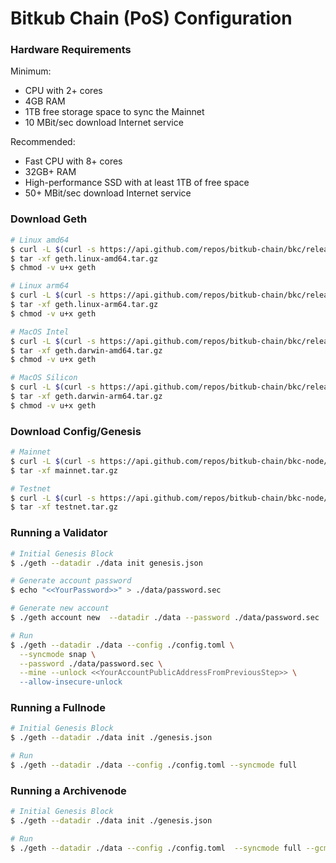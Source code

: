 # Bitkub Chain (PoS) Configuration

### Hardware Requirements

Minimum:

* CPU with 2+ cores
* 4GB RAM
* 1TB free storage space to sync the Mainnet
* 10 MBit/sec download Internet service

Recommended:

* Fast CPU with 8+ cores
* 32GB+ RAM
* High-performance SSD with at least 1TB of free space
* 50+ MBit/sec download Internet service

### Download Geth
```bash
# Linux amd64
$ curl -L $(curl -s https://api.github.com/repos/bitkub-chain/bkc/releases/latest |grep browser_ |grep linux-amd64 |cut -d\" -f4) -o geth.linux-amd64.tar.gz
$ tar -xf geth.linux-amd64.tar.gz
$ chmod -v u+x geth

# Linux arm64
$ curl -L $(curl -s https://api.github.com/repos/bitkub-chain/bkc/releases/latest |grep browser_ |grep linux-arm64 |cut -d\" -f4) -o geth.linux-arm64.tar.gz
$ tar -xf geth.linux-arm64.tar.gz
$ chmod -v u+x geth

# MacOS Intel
$ curl -L $(curl -s https://api.github.com/repos/bitkub-chain/bkc/releases/latest |grep browser_ |grep darwin-amd64 |cut -d\" -f4) -o geth.darwin-amd64.tar.gz
$ tar -xf geth.darwin-amd64.tar.gz
$ chmod -v u+x geth

# MacOS Silicon
$ curl -L $(curl -s https://api.github.com/repos/bitkub-chain/bkc/releases/latest |grep browser_ |grep darwin-arm64 |cut -d\" -f4) -o geth.darwin-arm64.tar.gz
$ tar -xf geth.darwin-arm64.tar.gz
$ chmod -v u+x geth
```

### Download Config/Genesis
```bash
# Mainnet
$ curl -L $(curl -s https://api.github.com/repos/bitkub-chain/bkc-node/releases/latest |grep browser_ |grep mainnet |cut -d\" -f4) -o mainnet.tar.gz
$ tar -xf mainnet.tar.gz

# Testnet
$ curl -L $(curl -s https://api.github.com/repos/bitkub-chain/bkc-node/releases/latest |grep browser_ |grep testnet |cut -d\" -f4) -o testnet.tar.gz
$ tar -xf testnet.tar.gz
```

### Running a Validator
```bash
# Initial Genesis Block
$ ./geth --datadir ./data init genesis.json

# Generate account password
$ echo "<<YourPassword>>" > ./data/password.sec

# Generate new account
$ ./geth account new  --datadir ./data --password ./data/password.sec

# Run
$ ./geth --datadir ./data --config ./config.toml \
  --syncmode snap \
  --password ./data/password.sec \
  --mine --unlock <<YourAccountPublicAddressFromPreviousStep>> \ 
  --allow-insecure-unlock
```


### Running a Fullnode

```bash
# Initial Genesis Block
$ ./geth --datadir ./data init ./genesis.json

# Run
$ ./geth --datadir ./data --config ./config.toml --syncmode full
```


### Running a Archivenode

```bash
# Initial Genesis Block
$ ./geth --datadir ./data init ./genesis.json

# Run 
$ ./geth --datadir ./data --config ./config.toml  --syncmode full --gcmode archive
```
